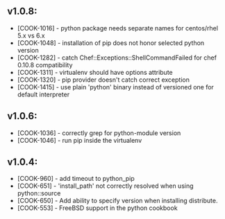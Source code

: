 ## v1.0.8:

* [COOK-1016] - python package needs separate names for centos/rhel 5.x vs 6.x
* [COOK-1048] - installation of pip does not honor selected python version
* [COOK-1282] - catch Chef::Exceptions::ShellCommandFailed for chef 0.10.8 compatibility
* [COOK-1311] - virtualenv should have options attribute
* [COOK-1320] - pip provider doesn't catch correct exception
* [COOK-1415] - use plain 'python' binary instead of versioned one for
  default interpreter

## v1.0.6:

* [COOK-1036] - correctly grep for python-module version
* [COOK-1046] - run pip inside the virtualenv

## v1.0.4:

* [COOK-960] - add timeout to python_pip
* [COOK-651] - 'install_path' not correctly resolved when using python::source
* [COOK-650] - Add ability to specify version when installing distribute.
* [COOK-553] - FreeBSD support in the python cookbook
